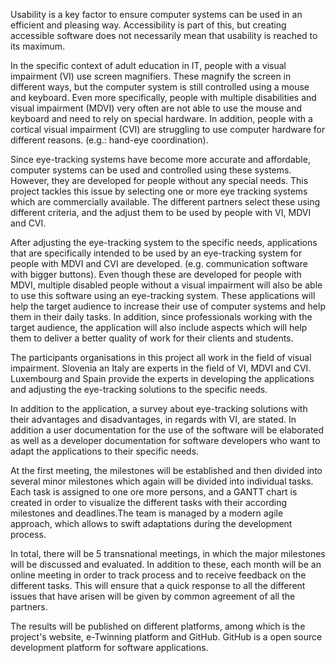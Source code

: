 Usability is a key factor to ensure computer systems can be used in an efficient and pleasing way. Accessibility is part of this, but creating accessible software does not necessarily
mean that usability is reached to its maximum.

In the specific context of adult education in IT, people with a visual impairment (VI) use screen magnifiers. These magnify the screen in different ways, but the computer system is still
controlled using a mouse and keyboard. Even more specifically, people with multiple disabilities and visual impairment (MDVI) very often are not able to use the mouse and keyboard
and need to rely on special hardware. In addition, people with a cortical visual impairment (CVI) are struggling to use computer hardware for different reasons. (e.g.: hand-eye
coordination).

Since eye-tracking systems have become more accurate and affordable, computer systems can be used and controlled using these systems. However, they are developed for people
without any special needs. This project tackles this issue by selecting one or more eye tracking systems which are commercially available. The different partners select these using
different criteria, and the adjust them to be used by people with VI, MDVI and CVI.

After adjusting the eye-tracking system to the specific needs, applications that are specifically intended to be used by an eye-tracking system for people with MDVI and CVI are
developed. (e.g. communication software with bigger buttons). Even though these are developed for people with MDVI, multiple disabled people without a visual impairment will also
be able to use this software using an eye-tracking system. These applications will help the target audience to increase their use of computer systems and help them in their daily tasks.
In addition, since professionals working with the target audience, the application will also include aspects which will help them to deliver a better quality of work for their clients and
students.

The participants organisations in this project all work in the field of visual impairment. Slovenia an Italy are experts in the field of VI, MDVI and CVI. Luxembourg and Spain provide the
experts in developing the applications and adjusting the eye-tracking solutions to the specific needs.

In addition to the application, a survey about eye-tracking solutions with their advantages and disadvantages, in regards with VI, are stated. In addition a user documentation for the
use of the software will be elaborated as well as a developer documentation for software developers who want to adapt the applications to their specific needs.

At the first meeting, the milestones will be established and then divided into several minor milestones which again will be divided into individual tasks. Each task is assigned to one ore
more persons, and a GANTT chart is created in order to visualize the different tasks with their according milestones and deadlines.The team is managed by a modern agile approach,
which allows to swift adaptations during the development process.

In total, there will be 5 transnational meetings, in which the major milestones will be discussed and evaluated. In addition to these, each month will be an online meeting in order to
track process and to receive feedback on the different tasks. This will ensure that a quick response to all the different issues that have arisen will be given by common agreement of all
the partners.

The results will be published on different platforms, among which is the project's website, e-Twinning platform and GitHub. GitHub is a open source development platform for software
applications.
